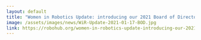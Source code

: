 ```yaml
---
layout: default
title: "Women in Robotics Update: introducing our 2021 Board of Directors"
image: /assets/images/news/WiR-Update-2021-01-17-BOD.jpg
link: https://robohub.org/women-in-robotics-update-introducing-our-2021-board-of-directors/
---
```

